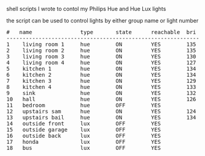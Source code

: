 shell scripts I wrote to contol my Philips Hue and Hue Lux lights

the script can be used to control lights by either group name or light number


<pre>
#   name               type       state      reachable  bri        hue
------------------------------------------------------------------------
1    living room 1     hue        ON         YES        135        45417
2    living room 2     hue        ON         YES        135        12475
3    living room 3     hue        ON         YES        130        63884
4    living room 4     hue        ON         YES        127        60676
5    kitchen 1         hue        ON         YES        134        32104
6    kitchen 2         hue        ON         YES        134        32724
7    kitchen 3         hue        ON         YES        129        16125
8    kitchen 4         hue        ON         YES        133        15269
9    sink              hue        ON         YES        132        45417
10   hall              hue        ON         YES        126        64706
11   bedroom           hue        OFF        YES
12   upstairs sam      hue        ON         YES        124        39590
13   upstairs bail     hue        ON         YES        134        20093
14   outside front     lux        OFF        YES
15   outside garage    lux        OFF        YES
16   outside back      lux        OFF        YES
17   honda             lux        OFF        YES
18   bus               lux        OFF        YES
